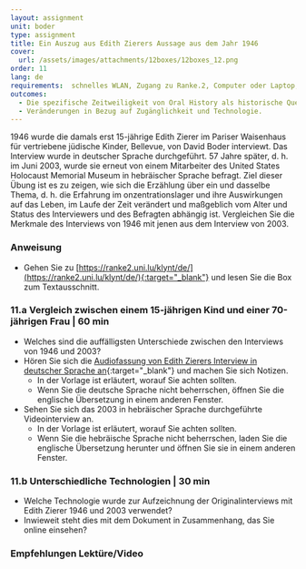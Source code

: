 ```yaml
---
layout: assignment
unit: boder
type: assignment
title: Ein Auszug aus Edith Zierers Aussage aus dem Jahr 1946
cover:
  url: /assets/images/attachments/12boxes/12boxes_12.png
order: 11
lang: de
requirements:  schnelles WLAN, Zugang zu Ranke.2, Computer oder Laptop, Anwendung auf Computer oder Laptop zum Abspielen von Videos
outcomes:
  - Die spezifische Zeitweiligkeit von Oral History als historische Quelle verstehen.
  - Veränderungen in Bezug auf Zugänglichkeit und Technologie.
---
```


1946 wurde die damals erst 15-jährige Edith Zierer im Pariser Waisenhaus für vertriebene jüdische Kinder, Bellevue, von David Boder interviewt. Das Interview wurde in deutscher Sprache durchgeführt. 57 Jahre später, d. h. im Juni 2003, wurde sie erneut von einem Mitarbeiter des United States Holocaust Memorial Museum in hebräischer Sprache befragt.
Ziel dieser Übung ist es zu zeigen, wie sich die Erzählung über ein und dasselbe Thema, d. h. die Erfahrung im onzentrationslager und ihre Auswirkungen auf das Leben, im Laufe der Zeit verändert und maßgeblich vom Alter und Status
des Interviewers und des Befragten abhängig ist. Vergleichen Sie die Merkmale des Interviews von 1946 mit jenen aus dem Interview von 2003.

<!-- more -->

<!-- briefing-student -->

### Anweisung
<!-- section-contents -->

- Gehen Sie zu [https://ranke2.uni.lu/klynt/de/](https://ranke2.uni.lu/klynt/de/){:target="_blank"} und lesen Sie die Box zum Textausschnitt.

<!-- section -->

### 11.a  Vergleich zwischen einem 15-jährigen Kind und einer 70-jährigen Frau | 60 min
<!-- section-contents -->

- Welches sind die auffälligsten Unterschiede zwischen den Interviews von 1946 und 2003?
- Hören Sie sich die [Audiofassung von Edith Zierers Interview in deutscher Sprache an](https://iit.aviaryplatform.com/r/0g3gx44z67){:target="_blank"} und machen Sie sich Notizen.
  - In der Vorlage ist erläutert, worauf Sie achten sollten.
  - Wenn Sie die deutsche Sprache nicht beherrschen, öffnen Sie die englische Übersetzung in einem anderen Fenster.
- Sehen Sie sich das 2003 in hebräischer Sprache durchgeführte Videointerview an.
  - In der Vorlage ist erläutert, worauf Sie achten sollten.
  - Wenn Sie die hebräische Sprache nicht beherrschen, laden Sie die englische Übersetzung herunter und öffnen Sie sie in einem anderen Fenster.

<!-- section -->

### 11.b  Unterschiedliche Technologien | 30 min
<!-- section-contents -->

- Welche Technologie wurde zur Aufzeichnung der Originalinterviews mit Edith Zierer 1946 und 2003 verwendet?
- Inwieweit steht dies mit dem Dokument in Zusammenhang, das Sie online einsehen?

<!-- section -->

### Empfehlungen Lektüre/Video
<!-- section-contents -->



<!-- briefing-teacher -->
